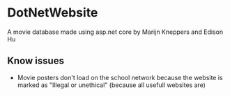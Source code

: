 # DotNetWebsite

A movie database made using asp.net core by Marijn Kneppers and Edison Hu

## Know issues
- Movie posters don't load on the school network because the website is marked as "Illegal or unethical" (because all usefull websites are)